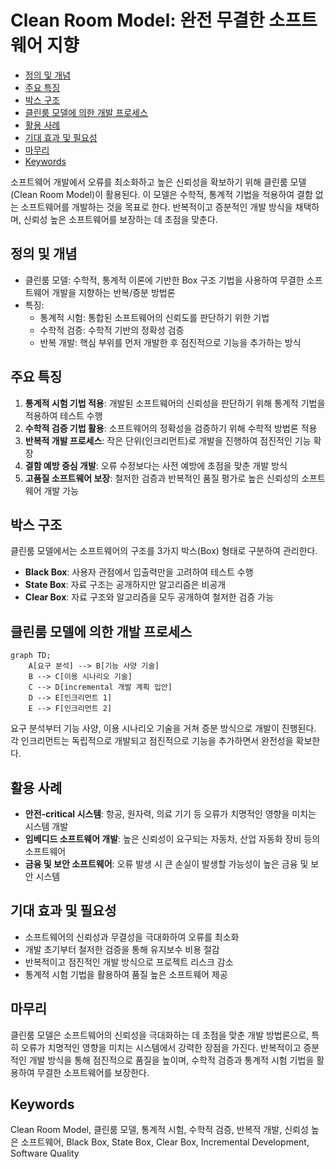 # Clean Room Model: 완전 무결한 소프트웨어 지향

<!-- mtoc-start -->

- [정의 및 개념](#정의-및-개념)
- [주요 특징](#주요-특징)
- [박스 구조](#박스-구조)
- [클린룸 모델에 의한 개발 프로세스](#클린룸-모델에-의한-개발-프로세스)
- [활용 사례](#활용-사례)
- [기대 효과 및 필요성](#기대-효과-및-필요성)
- [마무리](#마무리)
- [Keywords](#keywords)

<!-- mtoc-end -->

소프트웨어 개발에서 오류를 최소화하고 높은 신뢰성을 확보하기 위해 클린룸 모델(Clean Room Model)이 활용된다. 이 모델은 수학적, 통계적 기법을 적용하여 결함 없는 소프트웨어를 개발하는 것을 목표로 한다. 반복적이고 증분적인 개발 방식을 채택하며, 신뢰성 높은 소프트웨어를 보장하는 데 초점을 맞춘다.

## 정의 및 개념

- 클린룸 모델: 수학적, 통계적 이론에 기반한 Box 구조 기법을 사용하여 무결한 소프트웨어 개발을 지향하는 반복/증분 방법론
- 특징:
  - 통계적 시험: 통합된 소프트웨어의 신뢰도를 판단하기 위한 기법
  - 수학적 검증: 수학적 기반의 정확성 검증
  - 반복 개발: 핵심 부위를 먼저 개발한 후 점진적으로 기능을 추가하는 방식

## 주요 특징

1. **통계적 시험 기법 적용**: 개발된 소프트웨어의 신뢰성을 판단하기 위해 통계적 기법을 적용하여 테스트 수행
2. **수학적 검증 기법 활용**: 소프트웨어의 정확성을 검증하기 위해 수학적 방법론 적용
3. **반복적 개발 프로세스**: 작은 단위(인크리먼트)로 개발을 진행하여 점진적인 기능 확장
4. **결함 예방 중심 개발**: 오류 수정보다는 사전 예방에 초점을 맞춘 개발 방식
5. **고품질 소프트웨어 보장**: 철저한 검증과 반복적인 품질 평가로 높은 신뢰성의 소프트웨어 개발 가능

## 박스 구조

클린룸 모델에서는 소프트웨어의 구조를 3가지 박스(Box) 형태로 구분하여 관리한다.

- **Black Box**: 사용자 관점에서 입출력만을 고려하여 테스트 수행
- **State Box**: 자료 구조는 공개하지만 알고리즘은 비공개
- **Clear Box**: 자료 구조와 알고리즘을 모두 공개하여 철저한 검증 가능

## 클린룸 모델에 의한 개발 프로세스

```mermaid
graph TD;
    A[요구 분석] --> B[기능 사양 기술]
    B --> C[이용 시나리오 기술]
    C --> D[incremental 개발 계획 입안]
    D --> E[인크리먼트 1]
    E --> F[인크리먼트 2]
```

요구 분석부터 기능 사양, 이용 시나리오 기술을 거쳐 증분 방식으로 개발이 진행된다. 각 인크리먼트는 독립적으로 개발되고 점진적으로 기능을 추가하면서 완전성을 확보한다.

## 활용 사례

- **안전-critical 시스템**: 항공, 원자력, 의료 기기 등 오류가 치명적인 영향을 미치는 시스템 개발
- **임베디드 소프트웨어 개발**: 높은 신뢰성이 요구되는 자동차, 산업 자동화 장비 등의 소프트웨어
- **금융 및 보안 소프트웨어**: 오류 발생 시 큰 손실이 발생할 가능성이 높은 금융 및 보안 시스템

## 기대 효과 및 필요성

- 소프트웨어의 신뢰성과 무결성을 극대화하여 오류를 최소화
- 개발 초기부터 철저한 검증을 통해 유지보수 비용 절감
- 반복적이고 점진적인 개발 방식으로 프로젝트 리스크 감소
- 통계적 시험 기법을 활용하여 품질 높은 소프트웨어 제공

## 마무리

클린룸 모델은 소프트웨어의 신뢰성을 극대화하는 데 초점을 맞춘 개발 방법론으로, 특히 오류가 치명적인 영향을 미치는 시스템에서 강력한 장점을 가진다. 반복적이고 증분적인 개발 방식을 통해 점진적으로 품질을 높이며, 수학적 검증과 통계적 시험 기법을 활용하여 무결한 소프트웨어를 보장한다.

## Keywords

Clean Room Model, 클린룸 모델, 통계적 시험, 수학적 검증, 반복적 개발, 신뢰성 높은 소프트웨어, Black Box, State Box, Clear Box, Incremental Development, Software Quality
